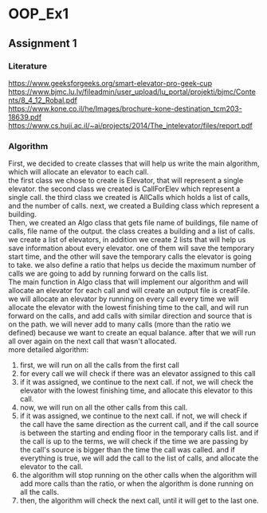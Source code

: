 # OOP_Ex1
## Assignment 1
### Literature

https://www.geeksforgeeks.org/smart-elevator-pro-geek-cup </br>
https://www.bjmc.lu.lv/fileadmin/user_upload/lu_portal/projekti/bjmc/Contents/8_4_12_Robal.pdf </br>
https://www.kone.co.il/he/Images/brochure-kone-destination_tcm203-18639.pdf </br>
https://www.cs.huji.ac.il/~ai/projects/2014/The_intelevator/files/report.pdf </br>

### Algorithm
First, we decided to create classes that will help us write the main algorithm, which will allocate an elevator to each call. </br>
the first class we chose to create is Elevator, that will represent a single elevator. the second class we created is CallForElev which represent a single call. the third class we created is AllCalls which holds a list of calls, and the number of calls. next, we created a Building class which represent a building.</br>
Then, we created an Algo class that gets file name of buildings, file name of calls, file name of the output. the class creates a building and a list of calls. we create a list of elevators, in addition we create 2 lists that will help us save information about every elevator. one of them will save the temporary start time, and the other will save the temporary calls the elevator is going to take. we also define a ratio that helps us decide the maximum number of calls we are going to add by running forward on the calls list. </br>
The main function in Algo class that will implement our algorithm and will allocate an elevator for each call and will create an output file is creatFile. we will allocate an elevator by running on every call every time we will allocate the elevator with the lowest finishing time to the call, and will run forward on the calls, and add calls with similar direction and source that is on the path. we will never add to many calls (more than the ratio we defined) because we want to create an equal balance. after that we will run all over again on the next call that wasn't allocated.  </br>
more detailed algorithm: </br>
1. first, we will run on all the calls from the first call </br>
2. for every call we will check if there was an elevator assigned to this call </br>
3. if it was assigned, we continue to the next call. if not, we will check the elevator with the lowest finishing time, and allocate this elevator to this call. </br>
4. now, we will run on all the other calls from this call. </br>
5. if it was assigned, we continue to the next call. if not, we will check if the call have the same direction as the current call, and if the call source is between the starting and ending floor in the temporary calls list. and if the call is up to the terms, we will check if the time we are passing by the call's source is bigger than the time the call was called. and if everything is true, we will add the call to the list of calls, and allocate the elevator to the call. </br>
6. the algorithm will stop running on the other calls when the algorithm will add more calls than the ratio, or when the algorithm is done running on all the calls.
7. then, the algorithm will check the next call, until it will get to the last one.

